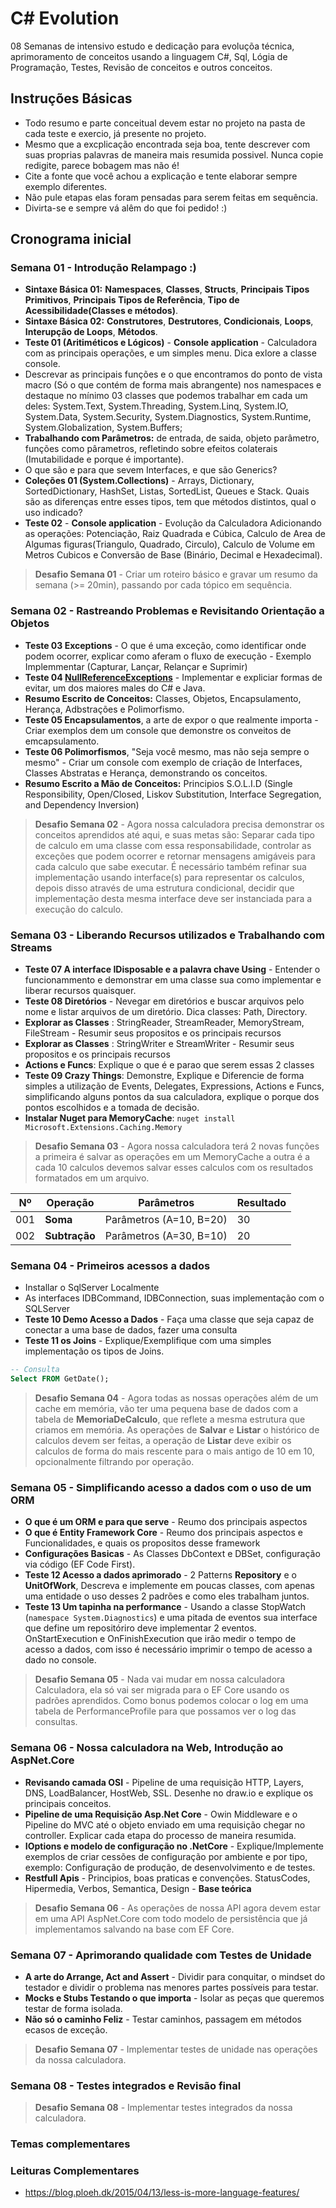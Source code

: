 # C# Evolution
08 Semanas de intensivo estudo e dedicação para evoluçõa técnica, aprimoramento de conceitos usando a linguagem C#, Sql, Lógia de Programação, Testes, Revisão de conceitos e outros conceitos.

## Instruções Básicas
* Todo resumo e parte conceitual devem estar no projeto na pasta de cada teste e exercio, já presente no projeto.
* Mesmo que a excplicação encontrada seja boa, tente descrever com suas proprias palavras de maneira mais resumida possivel. Nunca copie redigite, parece bobagem mas não é!
* Cite a fonte que você achou a explicação e tente elaborar sempre exemplo diferentes.
* Não pule etapas elas foram pensadas para serem feitas em sequência.
* Divirta-se e sempre vá alêm do que foi pedido! :)

## Cronograma inicial

### Semana 01 - Introdução Relampago :)
* **Sintaxe Básica 01:** **Namespaces**, **Classes**, **Structs**, **Principais Tipos Primitivos**, **Principais Tipos de Referência**, **Tipo de Acessibilidade(Classes e métodos)**.
* **Sintaxe Básica 02:** **Construtores**, **Destrutores**, **Condicionais**, **Loops**, **Interupção de Loops**, **Métodos**.
* **Teste 01 (Aritiméticos e Lógicos)** - **Console application** - Calculadora com as principais operações, e um simples menu. Dica exlore a classe console.
* Descrevar as principais funções e o que encontramos do ponto de vista macro (Só o que contém de forma mais abrangente) nos namespaces e destaque no mínimo 03 classes que podemos trabalhar em cada um deles: System.Text, System.Threading, System.Linq, System.IO, System.Data, System.Security, System.Diagnostics, System.Runtime, System.Globalization, System.Buffers;
* **Trabalhando com Parâmetros:** de entrada, de saida, objeto parâmetro, funções como pârametros, refletindo sobre efeitos colaterais (Imutabilidade e porque é importante).
* O que são e para que sevem Interfaces, e que são Generics?
* **Coleções 01 (System.Collections)** -  Arrays, Dictionary, SortedDictionary, HashSet, Listas, SortedList, Queues e Stack. Quais são as diferenças entre esses tipos, tem que métodos distintos, qual o uso indicado?
* **Teste 02** - **Console application** - Evolução da Calculadora Adicionando as operações: Potenciação, Raiz Quadrada e Cúbica, Calculo de Area de Algumas figuras(Triangulo, Quadrado, Circulo), Calculo de Volume em Metros Cubicos e Conversão de Base (Binário, Decimal e Hexadecimal).

> **Desafio Semana 01** - Criar um roteiro básico e gravar um resumo da semana (>= 20min), passando por cada tópico em sequência.

### Semana 02 - Rastreando Problemas e Revisitando Orientação a Objetos
* **Teste 03 Exceptions** - O que é uma exceção, como identificar onde podem ocorrer, explicar como aferam o fluxo de execução - Exemplo Implemmentar (Capturar, Lançar, Relançar e Suprimir)
* **Teste 04 [NullReferenceExceptions](https://www.thecodefreeze.com/dotnet/avoiding-null-in-csharp-code/)** - Implementar e expliciar formas de evitar, um dos maiores males do C# e Java.
* **Resumo Escrito de Conceitos:** Classes, Objetos, Encapsulamento, Herança, Adbstrações e Polimorfismo.
* **Teste 05 Encapsulamentos**, a arte de expor o que realmente importa - Criar exemplos dem um console que demonstre os conveitos de emcapsulamento.
* **Teste 06 Polimorfismos**, "Seja você mesmo, mas não seja sempre o mesmo"  - Criar um console com exemplo de criação de Interfaces, Classes Abstratas e Herança, demonstrando os conceitos.
* **Resumo Escrito a Mão de Conceitos:** Principios S.O.L.I.D (Single Responsibility, Open/Closed, Liskov Substitution, Interface Segregation, and Dependency Inversion)

> **Desafio Semana 02** - Agora nossa calculadora precisa demonstrar os conceitos aprendidos até aqui, e suas metas são:
Separar cada tipo  de calculo em uma classe com essa responsabilidade, controlar as exceções que podem ocorrer e retornar mensagens amigáveis para cada calculo que sabe executar. É necessário também refinar sua implementação usando interface(s) para representar os calculos, depois disso através de uma estrutura condicional, decidir que implementação desta mesma interface deve ser instanciada para a execução do calculo.

### Semana 03 - Liberando Recursos utilizados e Trabalhando com Streams
* **Teste 07 A interface IDisposable e a palavra chave Using** - Entender o funcionammento e demonstrar em uma classe sua como implementar e liberar recursos quaisquer.
* **Teste 08 Diretórios** - Nevegar em diretórios e buscar arquivos  pelo nome e listar arquivos de um diretório. Dica classes: Path, Directory.
* **Explorar as Classes** : StringReader,  StreamReader, MemoryStream, FileStream - Resumir seus propositos e os principais recursos
* **Explorar as Classes** : StringWriter e  StreamWriter - Resumir seus propositos e os principais recursos
* **Actions e Funcs**: Explique o que é e parao que serem essas 2 classes
* **Teste 09 Crazy Things**: Demonstre, Explique e Diferencie  de forma simples a utilização de Events, Delegates, Expressions, Actions e Funcs, simplificando alguns pontos da sua calculadora, explique o porque dos pontos escolhidos e a tomada de decisão.
* **Instalar Nuget para MemoryCache**: `nuget install Microsoft.Extensions.Caching.Memory`

> **Desafio Semana 03** - Agora nossa calculadora terá 2 novas funções a primeira é salvar as operações em um MemoryCache a outra é a cada 10 calculos devemos salvar esses calculos com os resultados formatados em um arquivo.


Nº   | Operação | Parâmetros | Resultado |
-----|------------ | ------------- | -----------
001  |**Soma** | Parâmetros (A=10, B=20) | 30
002  | **Subtração** | Parâmetros (A=30, B=10) | 20


### Semana 04 - Primeiros acessos a dados
* Installar o SqlServer Localmente
* As interfaces IDBCommand, IDBConnection, suas implementação com o SQLServer
* **Teste 10 Demo Acesso a Dados** - Faça uma classe que seja capaz de conectar a uma base de dados, fazer uma consulta
* **Teste 11 os Joins** - Explique/Exemplifique com uma simples implementação os tipos de Joins.

```sql 
-- Consulta
Select FROM GetDate();
```

> **Desafio Semana 04** - Agora todas as nossas operações além de um cache em memória, vão ter uma pequena base de dados com a tabela de **MemoriaDeCalculo**, que reflete a mesma estrutura que criamos em memória. As operações de **Salvar** e **Listar** o histórico de calculos devem ser feitas, a operação de **Listar** deve exibir os calculos de forma do mais rescente para o mais antigo de 10 em 10, opcionalmente filtrando por operação.

### Semana 05 - Simplificando acesso a dados com o uso de um ORM
* **O que é um ORM e para que serve** - Reumo dos principais aspectos
* **O que é Entity Framework Core** - Reumo dos principais aspectos e Funcionalidades, e quais os propositos desse framework
* **Configurações Basicas** - As Classes DbContext e DBSet, configuração via código (EF Code First).
* **Teste 12 Acesso a dados aprimorado** - 2 Patterns **Repository** e o **UnitOfWork**, Descreva e implemente em poucas classes, com apenas uma entidade o uso desses 2 padrões e como eles trabalham juntos.
* **Teste 13 Um tapinha na performance** - Usando a classe StopWatch (`namespace System.Diagnostics`) e uma pitada de eventos sua interface que define um repositóriro deve implementar 2 eventos. OnStartExecution e OnFinishExecution que irão medir o tempo de acesso a dados, com isso é necessário imprimir o tempo de acesso a dado no console.

> **Desafio Semana 05** - Nada vai mudar em nossa calculadora Calculadora, ela só vai ser migrada para o EF Core usando os padrões aprendidos. Como bonus podemos colocar o log em uma tabela de PerformanceProfile para que possamos ver o log das consultas.

### Semana 06 - Nossa calculadora na Web, Introdução ao AspNet.Core
* **Revisando camada OSI** - Pipeline de uma requisição HTTP, Layers, DNS, LoadBalancer, HostWeb, SSL. Desenhe no draw.io e explique os principais conceitos.
* **Pipeline de uma Requisição Asp.Net Core** - Owin Middleware e o Pipeline do MVC até o objeto enviado em uma requisição chegar no controller. Explicar cada etapa do processo de maneira resumida.
* **IOptions e modelo de configuração no .NetCore** - Explique/Implemente exemplos de criar cessões de configuração por ambiente e por tipo, exemplo: Configuração de produção, de desenvolvimento e de testes.
* **Restfull Apis** - Principios, boas praticas e convenções. StatusCodes, Hipermedia, Verbos, Semantica, Design - **Base teórica**

> **Desafio Semana 06** - As operações de nossa API agora devem estar em uma API AspNet.Core com todo modelo de persistência que já implementamos salvando na base com EF Core.


### Semana 07 - Aprimorando qualidade com Testes de Unidade
* **A arte do Arrange, Act and Assert** - Dividir para conquitar, o mindset do testador e dividir o problema nas menores partes possíveis para testar.
* **Mocks e Stubs Testando o que importa** - Isolar as peças que queremos testar de forma isolada.
* **Não só o caminho Feliz** - Testar caminhos, passagem em métodos ecasos de exceção.

> **Desafio Semana 07** - Implementar testes de unidade nas operações da nossa calculadora.

### Semana 08 - Testes integrados e Revisão final

> **Desafio Semana 08** - Implementar testes integrados da nossa calculadora.


### Temas complementares

### Leituras Complementares

* https://blog.ploeh.dk/2015/04/13/less-is-more-language-features/
